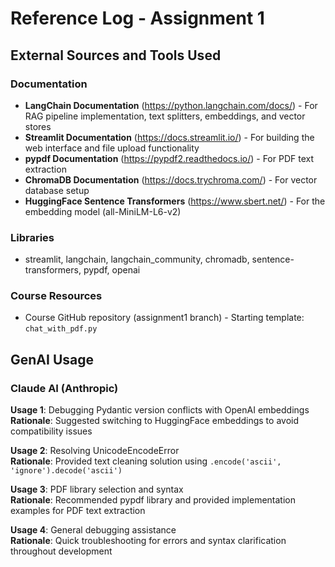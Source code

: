 # Reference Log - Assignment 1

## External Sources and Tools Used

### Documentation
- **LangChain Documentation** (https://python.langchain.com/docs/) - For RAG pipeline implementation, text splitters, embeddings, and vector stores
- **Streamlit Documentation** (https://docs.streamlit.io/) - For building the web interface and file upload functionality
- **pypdf Documentation** (https://pypdf2.readthedocs.io/) - For PDF text extraction
- **ChromaDB Documentation** (https://docs.trychroma.com/) - For vector database setup
- **HuggingFace Sentence Transformers** (https://www.sbert.net/) - For the embedding model (all-MiniLM-L6-v2)

### Libraries
- streamlit, langchain, langchain_community, chromadb, sentence-transformers, pypdf, openai

### Course Resources
- Course GitHub repository (assignment1 branch) - Starting template: `chat_with_pdf.py`

## GenAI Usage

### Claude AI (Anthropic)
**Usage 1**: Debugging Pydantic version conflicts with OpenAI embeddings  
**Rationale**: Suggested switching to HuggingFace embeddings to avoid compatibility issues

**Usage 2**: Resolving UnicodeEncodeError  
**Rationale**: Provided text cleaning solution using `.encode('ascii', 'ignore').decode('ascii')`

**Usage 3**: PDF library selection and syntax  
**Rationale**: Recommended pypdf library and provided implementation examples for PDF text extraction

**Usage 4**: General debugging assistance  
**Rationale**: Quick troubleshooting for errors and syntax clarification throughout development